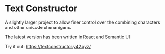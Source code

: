 Text Constructor
================

A slightly larger project to allow finer control over the combining characters and other unicode shenanigans.

The latest version has been written in React and Semantic UI


Try it out: https://textconstructor.y42.xyz/
